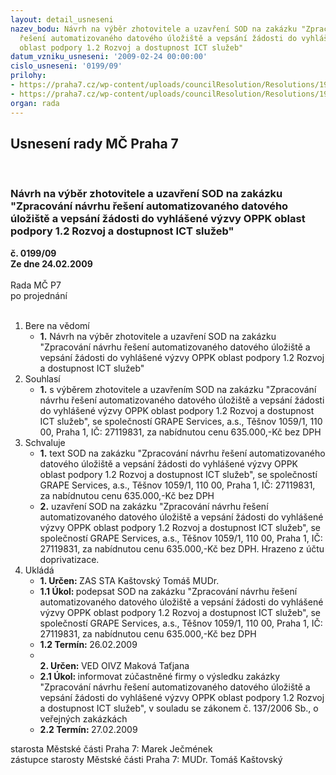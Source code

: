 ```yaml
---
layout: detail_usneseni
nazev_bodu: Návrh na výběr zhotovitele a uzavření SOD na zakázku "Zpracování návrhu
  řešení automatizovaného datového úložiště a vepsání žádosti do vyhlášené výzvy OPPK
  oblast podpory 1.2 Rozvoj a dostupnost ICT služeb"
datum_vzniku_usneseni: '2009-02-24 00:00:00'
cislo_usneseni: '0199/09'
prilohy:
- https://praha7.cz/wp-content/uploads/councilResolution/Resolutions/19216/11-n%c3%a1vrh_sod.doc
- https://praha7.cz/wp-content/uploads/councilResolution/Resolutions/19216/11-popt%c3%a1vkagrape.doc
organ: rada
---
```

<div id="ucUsn_pList" class="usn">
	<span><h2>Usnesení rady MČ Praha 7 </h2>
<br></span><div class="standBody">
<span><h3>Návrh na výběr zhotovitele a uzavření SOD na zakázku "Zpracování návrhu řešení automatizovaného datového úložiště a vepsání žádosti do vyhlášené výzvy OPPK oblast podpory 1.2 Rozvoj a dostupnost ICT služeb"</h3></span><div class="center">
		<strong>č. 0199/09</strong><br>
	</div>
<div class="center">
		<strong>Ze dne 24.02.2009</strong><br><br>
	</div>Rada MČ P7<br> po projednání<br><br><ol>
<li>Bere na vědomí<ul><li>
<strong>1.</strong> Návrh na výběr zhotovitele a uzavření SOD na zakázku "Zpracování návrhu řešení automatizovaného datového úložiště a vepsání žádosti do vyhlášené výzvy OPPK oblast podpory 1.2 Rozvoj a dostupnost ICT služeb"</li></ul>
</li>
<li>Souhlasí<ul><li>
<strong>1.</strong> s výběrem zhotovitele a uzavřením SOD na zakázku "Zpracování návrhu řešení automatizovaného datového úložiště a vepsání žádosti do vyhlášené výzvy OPPK oblast podpory 1.2 Rozvoj a dostupnost ICT služeb", se společností GRAPE Services, a.s., Těšnov 1059/1, 110 00, Praha 1, IČ: 27119831, za nabídnutou cenu 635.000,-Kč bez DPH</li></ul>
</li>
<li>Schvaluje<ul>
<li>
<strong>1.</strong> text SOD na zakázku "Zpracování návrhu řešení automatizovaného datového úložiště a vepsání žádosti do vyhlášené výzvy OPPK oblast podpory 1.2 Rozvoj a dostupnost ICT služeb", se společností GRAPE Services, a.s., Těšnov 1059/1, 110 00, Praha 1, IČ: 27119831, za nabídnutou cenu 635.000,-Kč bez DPH</li>
<li>
<strong>2.</strong> uzavření SOD na zakázku "Zpracování návrhu řešení automatizovaného datového úložiště a vepsání žádosti do vyhlášené výzvy OPPK oblast podpory 1.2 Rozvoj a dostupnost ICT služeb", se společností GRAPE Services, a.s., Těšnov 1059/1, 110 00, Praha 1, IČ: 27119831, za nabídnutou cenu 635.000,-Kč bez DPH. Hrazeno z účtu doprivatizace. </li>
</ul>
</li>
<li>Ukládá<ul>
<li>
<strong>1. Určen: </strong>ZAS STA Kaštovský Tomáš MUDr.</li>
<li>
<strong>1.1 Úkol: </strong>podepsat SOD na zakázku "Zpracování návrhu řešení automatizovaného datového úložiště a vepsání žádosti do vyhlášené výzvy OPPK oblast podpory 1.2 Rozvoj a dostupnost ICT služeb", se společností GRAPE Services, a.s., Těšnov 1059/1, 110 00, Praha 1, IČ: 27119831, za nabídnutou cenu 635.000,-Kč bez DPH</li>
<li>
<strong>1.2 Termín: </strong>26.02.2009</li>
<li>
<strong><br>2. Určen: </strong>VED OIVZ Maková Taťjana</li>
<li>
<strong>2.1 Úkol: </strong>informovat zúčastněné firmy o výsledku zakázky "Zpracování návrhu řešení automatizovaného datového úložiště a vepsání žádosti do vyhlášené výzvy OPPK oblast podpory 1.2 Rozvoj a dostupnost ICT služeb", v souladu se zákonem č. 137/2006 Sb., o veřejných zakázkách</li>
<li>
<strong>2.2 Termín: </strong>27.02.2009</li>
</ul>
</li>
</ol>starosta Městské části Praha 7: Marek Ječmének<br>zástupce starosty Městské části Praha 7: MUDr. Tomáš Kaštovský 
</div>
</div>
